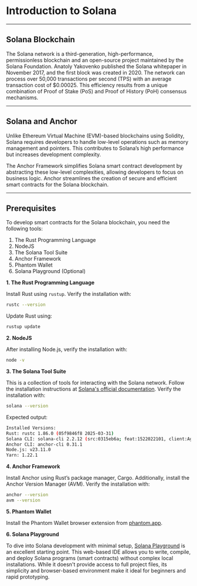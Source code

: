 # Introduction to Solana

---

## Solana Blockchain

The Solana network is a third-generation, high-performance, permissionless blockchain and an open-source project maintained by the Solana Foundation. Anatoly Yakovenko published the Solana whitepaper in November 2017, and the first block was created in 2020. The network can process over 50,000 transactions per second (TPS) with an average transaction cost of $0.00025. This efficiency results from a unique combination of Proof of Stake (PoS) and Proof of History (PoH) consensus mechanisms.

---

## Solana and Anchor

Unlike Ethereum Virtual Machine (EVM)-based blockchains using Solidity, Solana requires developers to handle low-level operations such as memory management and pointers. This contributes to Solana’s high performance but increases development complexity.

The Anchor Framework simplifies Solana smart contract development by abstracting these low-level complexities, allowing developers to focus on business logic. Anchor streamlines the creation of secure and efficient smart contracts for the Solana blockchain.

---

## Prerequisites

To develop smart contracts for the Solana blockchain, you need the following tools:

1. The Rust Programming Language
2. NodeJS
3. The Solana Tool Suite
4. Anchor Framework
5. Phantom Wallet
6. Solana Playground (Optional)

**1. The Rust Programming Language**

Install Rust using `rustup`. Verify the installation with:

```bash
rustc --version
```

Update Rust using:
```bash
rustup update
```


**2. NodeJS**

After installing Node.js, verify the installation with:

```bash
node -v
```

**3. The Solana Tool Suite**

This is a collection of tools for interacting with the Solana network. Follow the 
installation instructions at 
[Solana's official documentation](https://solana.com/docs/intro/installation). 
Verify the installation with:

```bash
solana --version
```

Expected output:
```bash
Installed Versions:
Rust: rustc 1.86.0 (05f9846f8 2025-03-31)
Solana CLI: solana-cli 2.2.12 (src:0315eb6a; feat:1522022101, client:Agave)
Anchor CLI: anchor-cli 0.31.1
Node.js: v23.11.0
Yarn: 1.22.1
```

**4. Anchor Framework**

Install Anchor using Rust’s package manager, Cargo. Additionally, install the Anchor 
Version Manager (AVM). Verify the installation with:

```bash
anchor --version
avm --version
```

**5. Phantom Wallet**

Install the Phantom Wallet browser extension from [phantom.app](https://phantom.com).

**6. Solana Playground**

To dive into Solana development with minimal setup, [Solana Playground](https://beta.solpg.io/) is an excellent starting point. This web-based IDE allows you to write, compile, and deploy Solana programs (smart contracts) without complex local installations. While it doesn't provide access to full project files, its simplicity and browser-based environment make it ideal for beginners and rapid prototyping.

